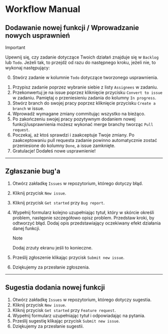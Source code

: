 # Workflow Manual

## Dodawanie nowej funkcji / Wprowadzanie nowych usprawnień

> [!IMPORTANT]
> Upewnij się, czy zadanie dotyczące Twoich działań znajduje się w `Backlog` lub `Todo`.
> Jeżeli tak, to przejdź od razu do następnego kroku, jeżeli nie, to wykonaj następujący:
>
> 0. Stwórz zadanie w kolumnie `Todo` dotyczące tworzonego usprawnienia.
1. Przypisz zadanie poprzez wybranie siebie z listy `Assignees` w zadaniu.
2. Przekonwertuj je na issue poprzez kliknięcie przycisku `Convert to issue` w zadaniu. Pamiętaj o przeniesieniu zadania do kolumny `In progress`.
3. Stwórz branch do swojej pracy poprzez kliknięcie przycisku `Create a branch` w issue.
4. Wprowadź wymagane zmiany commitując wszystko na bieżąco.
5. Po zakończeniu swojej pracy pozytywnym dodaniem nowej funkcji/usprawnienia możesz wykonać merge branchy tworząc `Pull request`.
6. Poczekaj, aż ktoś sprawdzi i zaakceptuje Twoje zmiany. Po zaakceptowaniu pull requesta zadanie powinno automatycznie zostać przeniesione do kolumny `Done`, a issue zamknięte.
7. Gratulacje! Dodałeś nowe usprawnienie!

---

## Zgłaszanie bug'a
1. Otwórz zakładkę `Issues` w repozytorium, którego dotyczy błąd.
2. Kliknij przycisk `New issue`.
3. Kliknij przycisk `Get started` przy `Bug report`.
4. Wypełnij formularz kolejno uzupełniając tytuł, który w skórcie określi problem, następnie szczegółowo opisz problem. Przedstaw kroki, by odtworzyć błąd. Dodaj opis przedstawiający oczekiwany efekt działania danej funkcji.
 
   > [!NOTE]
   > Dodaj zrzuty ekranu jeśli to konieczne.

5. Prześlij zgłoszenie klikając przycisk `Submit new issue`.
6. Dziękujemy za przesłanie zgłoszenia.

---

## Sugestia dodania nowej funkcji
1. Otwórz zakładkę `Issues` w repozytorium, którego dotyczy sugestia.
2. Kliknij przycisk `New issue`.
3. Kliknij przycisk `Get started` przy `Feature request`.
4. Wypełnij formularz uzupełniając tytuł i odpowiadając na pytania.
5. Prześlij sugestię klikając przycisk `Submit new issue`.
6. Dziękujemy za przesłanie sugestii.

